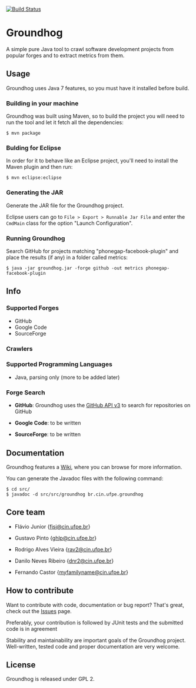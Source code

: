 [![Build Status](https://travis-ci.org/spgroup/groundhog.png?branch=master)](https://travis-ci.org/spgroup/groundhog)

# Groundhog

A simple pure Java tool to crawl software development projects from popular forges and to extract metrics from them.

## Usage

Groundhog uses Java 7 features, so you must have it installed before build.

### Building in your machine

Groundhog was built using Maven, so to build the project you will need to run the tool and let it fetch all the dependencies:

```
$ mvn package
```

### Bulding for Eclipse

In order for it to behave like an Eclipse project, you'll need to install the Maven plugin and then run:

```
$ mvn eclipse:eclipse
```

### Generating the JAR

Generate the JAR file for the Groundhog project.

Eclipse users can go to `File > Export > Runnable Jar File` and enter the `CmdMain` class for the option "Launch Configuration".

### Running Groundhog

Search GitHub for projects matching "phonegap-facebook-plugin" and place the results (if any) in a folder called metrics:

```shell
$ java -jar groundhog.jar -forge github -out metrics phonegap-facebook-plugin
```

## Info

### Supported Forges

* GitHub
* Google Code
* SourceForge

### Crawlers

### Supported Programming Languages

* Java, parsing only (more to be added later)

### Forge Search

* **GitHub**:
Groundhog uses the [GitHub API v3] to search for repositories on GitHub

* **Google Code**:
to be written

* **SourceForge**:
to be written

## Documentation

Groundhog features a [Wiki], where you can browse for more information.

You can generate the Javadoc files with the following command:

```
$ cd src/
$ javadoc -d src/src/groundhog br.cin.ufpe.groundhog
```

## Core team

* Flávio Junior {fjsj@cin.ufpe.br}

* Gustavo Pinto {ghlp@cin.ufpe.br}

* Rodrigo Alves Vieira {rav2@cin.ufpe.br}

* Danilo Neves Ribeiro {dnr2@cin.ufpe.br}

* Fernando Castor {myfamilyname@cin.ufpe.br}

## How to contribute

Want to contribute with code, documentation or bug report? That's great, check out the [Issues] page.

Preferably, your contribution is followed by JUnit tests and the submitted code is in agreement

Stability and maintainability are important goals of the Groundhog project. Well-written, tested code and proper documentation are very welcome.

## License

Groundhog is released under GPL 2.

[GitHub API v3]: http://developer.github.com/
[Wiki]: https://github.com/spgroup/groundhog/wiki
[Issues]: https://github.com/spgroup/groundhog/issues
